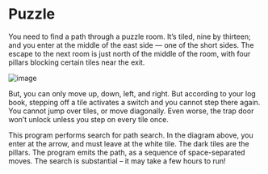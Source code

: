 # Puzzle
You need to find a path through a puzzle room. It’s tiled, nine by thirteen; and you enter at the middle of the east side — one of the short sides. The escape to the next room is just north of the middle of the room, with four pillars blocking certain tiles
near the exit.

![image](https://github.com/Varneetpal/Puzzle/assets/91626610/85d1c01e-9e60-4502-a154-a4169106a6d1)

But, you can only move up, down, left, and right. But according to your log book, stepping off a tile activates a switch and you cannot step there again. You cannot jump over tiles, or move diagonally. Even worse, the trap door won’t unlock unless you step on every tile once.

This program performs search for path search. In the diagram above, you enter at the arrow, and must leave at the white tile. The dark tiles are the pillars. The program emits the path, as a sequence of space-separated moves. The search is substantial – it may take a few hours to run!
